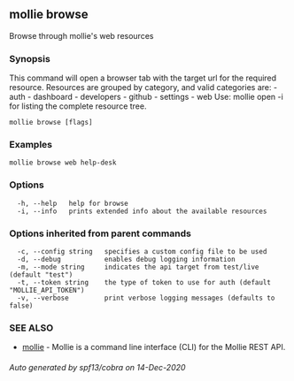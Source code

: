 ## mollie browse

Browse through mollie's web resources

### Synopsis

This command will open a browser tab with the target url for the required resource.
			Resources are grouped by category, and valid categories are:
			- auth
			- dashboard
			- developers
			- github
			- settings
			- web
			Use: mollie open -i for listing the complete resource tree.

```
mollie browse [flags]
```

### Examples

```
mollie browse web help-desk
```

### Options

```
  -h, --help   help for browse
  -i, --info   prints extended info about the available resources
```

### Options inherited from parent commands

```
  -c, --config string   specifies a custom config file to be used
  -d, --debug           enables debug logging information
  -m, --mode string     indicates the api target from test/live (default "test")
  -t, --token string    the type of token to use for auth (default "MOLLIE_API_TOKEN")
  -v, --verbose         print verbose logging messages (defaults to false)
```

### SEE ALSO

* [mollie](mollie.md)	 - Mollie is a command line interface (CLI) for the Mollie REST API.

###### Auto generated by spf13/cobra on 14-Dec-2020
